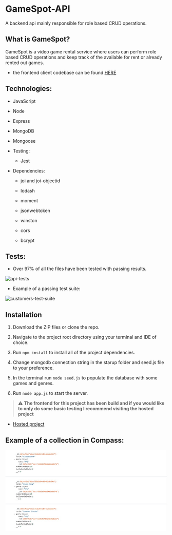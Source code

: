 # GameSpot-API

A backend api mainly responsible for role based CRUD operations.

## What is GameSpot?

GameSpot is a video game rental service where users can perform role based CRUD operations and keep track of the available for rent or already rented out games.

- the frontend client codebase can be found [HERE](https://github.com/a-maystorov/gamespot-client)

## Technologies:

- JavaScript

- Node

- Express

- MongoDB

- Mongoose

- Testing:

  - Jest

- Dependencies:

  - joi and joi-objectid

  - lodash

  - moment

  - jsonwebtoken

  - winston

  - cors

  - bcrypt

## Tests:

- Over 97% of all the files have been tested with passing results.

![api-tests](https://user-images.githubusercontent.com/76817540/179432217-00f4a222-b0fa-4b6d-9055-c001f9edb416.jpeg)

  - Example of a passing test suite:
  
  ![customers-test-suite](https://user-images.githubusercontent.com/76817540/179432249-9f53b7e4-3c23-43f9-9c82-b6758691502d.jpeg)

## Installation

1. Download the ZIP files or clone the repo.

2. Navigate to the project root directory using your terminal and IDE of choice.

3. Run `npm install` to install all of the project dependencies.

4. Change mongodb connection string in the starup folder and seed.js file to your preference.

5. In the terminal run `node seed.js` to populate the database with some games and genres.

6. Run `node app.js` to start the server.

> :warning: **The frontend for this project has been build and if you would like to only do some basic testing I recommend visiting the hosted project**

- [Hosted project](https://gamespotz.netlify.app/games)

## Example of a collection in Compass:

![alt text](https://github.com/SirDev97/GameSpot-API/blob/main/assets/compass.jpeg?raw=true)

